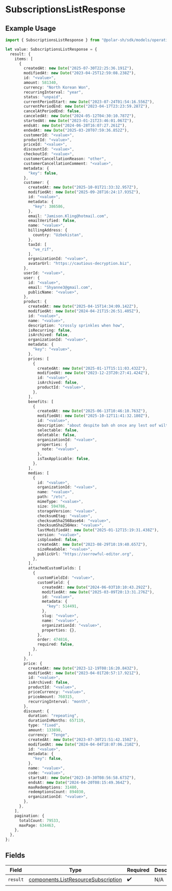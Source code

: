 # SubscriptionsListResponse

## Example Usage

```typescript
import { SubscriptionsListResponse } from "@polar-sh/sdk/models/operations";

let value: SubscriptionsListResponse = {
  result: {
    items: [
      {
        createdAt: new Date("2025-07-30T22:25:36.191Z"),
        modifiedAt: new Date("2023-04-25T12:59:08.238Z"),
        id: "<value>",
        amount: 581340,
        currency: "North Korean Won",
        recurringInterval: "year",
        status: "unpaid",
        currentPeriodStart: new Date("2023-07-24T01:54:16.556Z"),
        currentPeriodEnd: new Date("2023-04-17T23:23:59.287Z"),
        cancelAtPeriodEnd: false,
        canceledAt: new Date("2024-05-12T04:30:10.787Z"),
        startedAt: new Date("2023-01-21T23:46:01.067Z"),
        endsAt: new Date("2024-06-28T16:07:27.261Z"),
        endedAt: new Date("2025-03-20T07:59:36.852Z"),
        customerId: "<value>",
        productId: "<value>",
        priceId: "<value>",
        discountId: "<value>",
        checkoutId: "<value>",
        customerCancellationReason: "other",
        customerCancellationComment: "<value>",
        metadata: {
          "key": false,
        },
        customer: {
          createdAt: new Date("2025-10-01T21:33:32.957Z"),
          modifiedAt: new Date("2025-09-28T16:24:17.935Z"),
          id: "<value>",
          metadata: {
            "key": 386586,
          },
          email: "Jamison.Kling@hotmail.com",
          emailVerified: false,
          name: "<value>",
          billingAddress: {
            country: "Uzbekistan",
          },
          taxId: [
            "ve_rif",
          ],
          organizationId: "<value>",
          avatarUrl: "https://cautious-decryption.biz",
        },
        userId: "<value>",
        user: {
          id: "<value>",
          email: "Shyanne3@gmail.com",
          publicName: "<value>",
        },
        product: {
          createdAt: new Date("2025-04-15T14:34:09.142Z"),
          modifiedAt: new Date("2024-04-21T15:26:51.405Z"),
          id: "<value>",
          name: "<value>",
          description: "crossly sprinkles when how",
          isRecurring: false,
          isArchived: false,
          organizationId: "<value>",
          metadata: {
            "key": "<value>",
          },
          prices: [
            {
              createdAt: new Date("2025-01-17T15:11:03.432Z"),
              modifiedAt: new Date("2023-12-23T20:27:41.424Z"),
              id: "<value>",
              isArchived: false,
              productId: "<value>",
            },
          ],
          benefits: [
            {
              createdAt: new Date("2025-06-13T10:46:10.763Z"),
              modifiedAt: new Date("2025-10-12T11:41:32.180Z"),
              id: "<value>",
              description: "about despite bah oh once any lest oof wilted",
              selectable: false,
              deletable: false,
              organizationId: "<value>",
              properties: {
                note: "<value>",
              },
              isTaxApplicable: false,
            },
          ],
          medias: [
            {
              id: "<value>",
              organizationId: "<value>",
              name: "<value>",
              path: "/etc",
              mimeType: "<value>",
              size: 594786,
              storageVersion: "<value>",
              checksumEtag: "<value>",
              checksumSha256Base64: "<value>",
              checksumSha256Hex: "<value>",
              lastModifiedAt: new Date("2025-01-12T15:19:31.438Z"),
              version: "<value>",
              isUploaded: false,
              createdAt: new Date("2023-08-29T10:19:40.657Z"),
              sizeReadable: "<value>",
              publicUrl: "https://sorrowful-editor.org",
            },
          ],
          attachedCustomFields: [
            {
              customFieldId: "<value>",
              customField: {
                createdAt: new Date("2024-06-03T10:10:43.292Z"),
                modifiedAt: new Date("2025-03-09T20:13:31.276Z"),
                id: "<value>",
                metadata: {
                  "key": 514491,
                },
                slug: "<value>",
                name: "<value>",
                organizationId: "<value>",
                properties: {},
              },
              order: 474816,
              required: false,
            },
          ],
        },
        price: {
          createdAt: new Date("2023-12-19T08:16:20.843Z"),
          modifiedAt: new Date("2023-04-01T20:57:17.921Z"),
          id: "<value>",
          isArchived: false,
          productId: "<value>",
          priceCurrency: "<value>",
          priceAmount: 760315,
          recurringInterval: "month",
        },
        discount: {
          duration: "repeating",
          durationInMonths: 657119,
          type: "fixed",
          amount: 133898,
          currency: "Tenge",
          createdAt: new Date("2023-07-30T21:51:42.150Z"),
          modifiedAt: new Date("2024-04-04T18:07:06.210Z"),
          id: "<value>",
          metadata: {
            "key": false,
          },
          name: "<value>",
          code: "<value>",
          startsAt: new Date("2023-10-30T08:56:58.673Z"),
          endsAt: new Date("2024-04-20T08:15:49.364Z"),
          maxRedemptions: 31480,
          redemptionsCount: 894030,
          organizationId: "<value>",
        },
      },
    ],
    pagination: {
      totalCount: 79533,
      maxPage: 634463,
    },
  },
};
```

## Fields

| Field                                                                                      | Type                                                                                       | Required                                                                                   | Description                                                                                |
| ------------------------------------------------------------------------------------------ | ------------------------------------------------------------------------------------------ | ------------------------------------------------------------------------------------------ | ------------------------------------------------------------------------------------------ |
| `result`                                                                                   | [components.ListResourceSubscription](../../models/components/listresourcesubscription.md) | :heavy_check_mark:                                                                         | N/A                                                                                        |